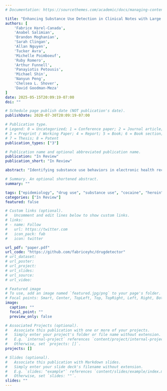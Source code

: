 ```yaml
---
# Documentation: https://sourcethemes.com/academic/docs/managing-content/

title: "Enhancing Substance Use Detection in Clinical Notes with Large Language Models"
authors: [
    'Fabrice Harel-Canada',
    'Anabel Salimian',
    'Brandon Moghanian',
    'Sarah Clingan',
    'Allan Nguyen',
    'Tucker Avra',
    'Michelle Poimboeuf',
    'Ruby Romero',
    'Arthur Funnell',
    'Panayiotis Petousis',
    'Michael Shin',
    'Nanyun Peng',
    'Chelsea L. Shover',
    'David Goodman-Meza'
]
date: 2025-05-15T20:09:19-07:00
doi: ""

# Schedule page publish date (NOT publication's date).
publishDate: 2020-07-30T20:09:19-07:00

# Publication type.
# Legend: 0 = Uncategorized; 1 = Conference paper; 2 = Journal article;
# 3 = Preprint / Working Paper; 4 = Report; 5 = Book; 6 = Book section;
# 7 = Thesis; 8 = Patent
publication_types: ["3"]

# Publication name and optional abbreviated publication name.
publication: "In Review"
publication_short: "In Review"

abstract: "Identifying substance use behaviors in electronic health records (EHRs) is challenging because critical details are often buried in unstructured notes that use varied terminology and negation, requiring careful contextual interpretation to distinguish relevant use from historical mentions or denials. Using MIMIC-III/IV discharge summaries, we created a large, annotated drug detection dataset to tackle this problem and support future systemic substance use surveillance. We then investigated the performance of multiple large language models (LLMs) for detecting eight substance use categories within this data. Evaluating models in zero-shot, few-shot, and fine-tuning configurations, we found that a fine-tuned model, Llama-DrugDetector-70B, outperformed others. It achieved near-perfect F1-scores (>=0.95) for most individual substances and strong scores for more complex tasks like prescription opioid misuse (F1=0.815) and polysubstance use (F1=0.917). These findings demonstrate that LLMs significantly enhance detection, showing promise for clinical decision support and research, although further work on scalability is warranted."

# Summary. An optional shortened abstract.
summary: ""

tags: ["epidemiology", "drug use", "substance use", "cocaine", "heroin", "methamphetamine", "benzodiazapines", "prescription opioids", "cannabis", "injection drug use"]
categories: ["In Review"]
featured: false

# Custom links (optional).
#   Uncomment and edit lines below to show custom links.
# links:
# - name: Follow
#   url: https://twitter.com
#   icon_pack: fab
#   icon: twitter

url_pdf: "paper.pdf"
url_code: "https://github.com/fabriceyhc/drugdetector"
# url_dataset:
# url_poster:
# url_project:
# url_slides:
# url_source:
# url_video:

# Featured image
# To use, add an image named `featured.jpg/png` to your page's folder. 
# Focal points: Smart, Center, TopLeft, Top, TopRight, Left, Right, BottomLeft, Bottom, BottomRight.
image:
  caption: ""
  focal_point: ""
  preview_only: false

# Associated Projects (optional).
#   Associate this publication with one or more of your projects.
#   Simply enter your project's folder or file name without extension.
#   E.g. `internal-project` references `content/project/internal-project/index.md`.
#   Otherwise, set `projects: []`.
projects: []

# Slides (optional).
#   Associate this publication with Markdown slides.
#   Simply enter your slide deck's filename without extension.
#   E.g. `slides: "example"` references `content/slides/example/index.md`.
#   Otherwise, set `slides: ""`.
slides: ""
---
```

